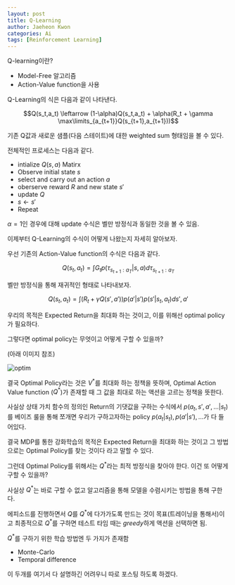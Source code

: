 ```yaml
---
layout: post
title: Q-Learning
author: Jaeheon Kwon
categories: Ai
tags: [Reinforcement Learning]
---
```




Q-learning이란?

- Model-Free 알고리즘
- Action-Value function을 사용



Q-Learning의 식은 다음과 같이 나타낸다.

$$Q(s_t,a_t) \leftarrow (1-\alpha)Q(s_t,a_t) + \alpha(R_t + \gamma \max\limits_{a_{t+1}}Q(s_{t+1},a_{t+1}))$$

기존 Q값과 새로운 샘플(다음 스테이트)에 대한 weighted sum 형태임을 볼 수 있다.



전체적인 프로세스는 다음과 같다.

- intialize $Q(s,a)$ Matirx 
- Observe initial state $s$
- select and carry out an action $a$
- oberserve reward $R$ and new state $s'$
- update $Q$
- $s\leftarrow s'$
- Repeat



$\alpha = 1$인 경우에 대해 update 수식은 벨만 방정식과 동일한 것을 볼 수 있음.



이제부터 Q-Learning의 수식이 어떻게 나왔는지 자세히 알아보자.

우선 기존의 Action-Value function의 수식은 다음과 같다.

$$Q(s_t,a_t) = \int G_tp(\tau_{s_{t+1}:a_T}\vert s,a)d\tau_{s_{t+1}:a_T}$$

벨만 방정식을 통해 재귀적인 형태로 나타내보자.

$$Q(s_t,a_t) = \int(R_t + \gamma Q(s',a'))p(a'\vert s')p(s'\vert s_t,a_t)ds',a'$$



우리의 목적은 Expected Return을 최대화 하는 것이고, 이를 위해선 optimal policy가 필요하다.

그렇다면 optimal policy는 무엇이고 어떻게 구할 수 있을까?

(아래 이미지 참조)

![optim](/Users/devcat/git/blog/images/qlearning/optim.jpg)



결국 Optimal Policy라는 것은 $V^*$를 최대화 하는 정책을 뜻하며, Optimal Action Value function ($Q^*$)가 존재할 때 그 값을 최대로 하는 액션을 고르는 정책을 뜻한다.

사실상 상태 가치 함수의 정의인 Return의 기댓값을 구하는 수식에서 $p(a_t,s',a',...\vert s_t)$를 베이즈 룰을 통해 쪼개면 우리가 구하고자하는 policy $p(a_t\vert s_t),p(a'\vert s'),...$가  다 들어있다.



결국 MDP를 통한 강화학습의 목적은 Expected Return을 최대화 하는 것이고 그 방법으로는 Optimal Policy를 찾는 것이다 라고 말할 수 있다.

그런데 Optimal Policy를 위해서는 $Q^*$라는 최적 방정식을 찾아야 한다. 이건 또 어떻게 구할 수 있을까?

사실상 $Q^*$는 바로 구할 수 없고 알고리즘을 통해 모델을 수렴시키는 방법을 통해 구한다.

에피소드를 진행하면서 $Q$를 $Q^*$에 다가가도록 만드는 것이 목표(트레이닝을 통해서)이고 최종적으로 $Q^*$를 구하면 테스트 타임 때는 $greedy$하게 액션을 선택하면 됨.

$Q^*$를 구하기 위한 학습 방법엔 두 가지가 존재함

- Monte-Carlo
- Temporal difference



이 두개를 여기서 다 설명하긴 어려우니 따로 포스팅 하도록 하겠다.

